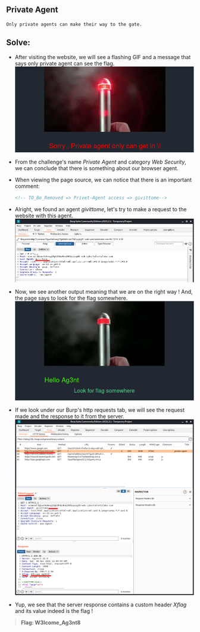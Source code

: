 ## Private Agent
```
Only private agents can make their way to the gate.
```

## Solve:

- After visiting the website, we will see a flashing GIF and a message that says only private agent can see the flag.
    ![Website snapshot](image-1.png)

- From the challenge's name *Private Agent* and category *Web Security*, we can conclude that there is something about our browser agent.

- When viewing the page source, we can notice that there is an important comment:
    ```html
    <!-- TO_Be_Removed => Privet-Agent access => givittome-->
    ```

- Alright, we found an agent *givittome*, let's try to make a request to the website with this agent.
    ![Burpsuite snapshot](image-2.png)

- Now, we see another output meaning that we are on the right way ! And, the page says to look for the flag somewhere.
    ![Website snapshot](image-3.png)

- If we look under our Burp's http requests tab, we will see the request made and the response to it from the server.
    ![Burpsuite snapshot](image-4.png)

- Yup, we see that the server response contains a custom header *Xflag* and its value indeed is the flag !

> **Flag: W3lcome_Ag3nt8**